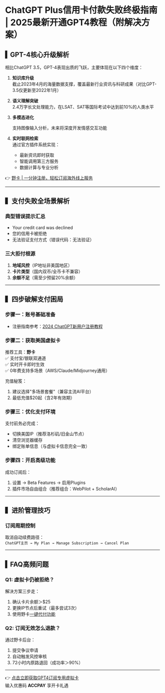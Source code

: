 # ChatGPT Plus信用卡付款失败终极指南 | 2025最新开通GPT4教程（附解决方案）

## ▍GPT-4核心升级解析
相比ChatGPT 3.5，GPT-4表现出质的飞跃，主要体现在以下四个维度：

1. **知识库升级**  
   截止2023年4月的海量数据支撑，覆盖最新行业资讯与科研成果（对比GPT-3.5仅更新至2022年1月）

2. **语义理解突破**  
   2.4万字长文处理能力，在LSAT、SAT等国际考试中达到前10%的人类水平

3. **多模态进化**  
     
   支持图像输入分析，未来将深度开发情感交互功能

4. **实时联网检索**  
   通过官方插件系统实现：  
   - 最新资讯即时获取
   - 智能调用第三方服务
   - 数据计算与专业分析

👉 [野卡 | 一分钟注册，轻松订阅海外线上服务](https://bbtdd.com/yeka)

---

## ▍支付失败全场景解析
### 典型错误提示汇总
- Your credit card was declined
- 您的信用卡被拒绝
- 无法验证支付方式（错误代码：无法验证）

### 三大拒付根源
1. **地域风控**（IP地址非美国地区）
2. **卡片类型**（国内双币/全币卡不兼容）
3. **余额不足**（需至少预留20%余额）

---

## ▍四步破解支付困局
### 步骤一：账号基础准备
- 注册指南参考：[2024 ChatGPT新用户注册教程](https://chatgptzhidao.com/how_to_register_to_gpt.html)

### 步骤二：获取美国虚拟卡
  
推荐工具：**野卡**  
✅ 支付宝/银联双通道  
✅ 实时开卡即时生效  
✅ 0年费支持多场景（AWS/Claude/Midjourney通用）

充值秘笈：
1. 建议选择"多场景套餐"（兼容主流AI平台）
2. 最低充值$20起（含2年有效期）

### 步骤三：优化支付环境
支付前务必完成：
- 切换美国IP（推荐洛杉矶/旧金山节点）
- 清空浏览器缓存
- 绑定账单信息（与虚拟卡信息完全一致）

### 步骤四：开启高级功能
成功订阅后：
1. 设置 → Beta Features → 启用Plugins
2. 插件市场自由组合（推荐组合：WebPilot + ScholarAI）  


---

## ▍进阶管理技巧
### 订阅周期控制
取消自动续费路径：  
`ChatGPT主页 → My Plan → Manage Subscription → Cancel Plan`

---

## ▍FAQ高频问题
### Q1: 虚拟卡仍被拒绝？
解决方案三步走：
1. 确认卡片余额＞$25
2. 更换IP节点后重试（最多尝试3次）
3. 使用野卡[一键代付功能](https://bbtdd.com/yeka)

### Q2: 订阅无效怎么退款？
通过野卡后台：
1. 提交争议申请
2. 自动触发风控审核
3. 72小时内原路退回（成功率＞90%）

---

👉 [点击立即获取GPT4订阅专用虚拟卡](https://bbtdd.com/yeka)  
输入优惠码 **ACCPAY** 享开卡礼遇